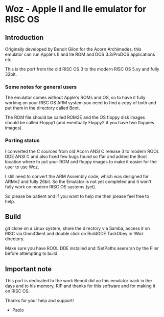 # Woz - Apple II and IIe emulator for RISC OS

## Introduction
Originally developed by Benoit Gilon for the Acorn Archimedes, this emulator can run Apple's II and IIe ROM and DOS 3.3/ProDOS applications etc.

This is the port from the old RISC OS 3 to the modern RISC OS 5.xy and fully 32bit.

### Some notes for general users
The emulator comes without Apple's ROMs and OS, so to have it fully working on your RISC OS ARM system you need to find a copy of both and put them in the directory called Boot.

The ROM file should be called ROM2E and the OS floppy disk images should be called Floppy1 (and eventually Floppy2 if you have two floppies images).

### Porting status
I converted the C sources from old Acorn ANSI C release 3 to modern ROOL DDE ANSI C and also fixed few bugs found so ffar and added the Boot location where to put your ROM and floppy images to make it easier for the user to use Woz.

I still need to convert the ARM Assembly code, which was designed for ARMv2 and fully 26bit. So the Emulator is not yet completed and it won't fully work on modern RISC OS systems (yet).

So please be patient and if you want to help me then please feel free to help.


## Build
git clone on a Linux system, share the directory via Samba, access it on RISC via OmniClient and double click on BuildDDE TaskObey in !Woz directory.

Make sure you have ROOL DDE installed and !SetPaths seen/ran by the Filer before attempting to build.


## Important note
This port is dedicated to the work Benoit did on this emulator back in the days and to his memory, RIP and thanks for this software and for making it on RISC OS.



Thanks for your help and support!
- Paolo

